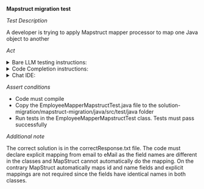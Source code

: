 **Mapstruct migration test**

*Test Description*

A developer is trying to apply Mapstruct mapper processor to map one Java object to another

*Act*

<details>
<summary>Bare LLM testing instructions:</summary>

- Open the prompt.txt file
- Copy a question located in the prompt.txt file to the chat window
- Submit the question
- Open the project solution-migration/mapstruct-migration/java
- Open the EmployeeMapperMapstruct interface
- Add the suggested method to the EmployeeMapperMapstruct interface
- Add all necessary imports

</details>

<details>
<summary>Code Completion instructions:</summary>

- Open the project solution-migration/mapstruct-migration/java in IDE
- Open the Employee class and scroll through the code
- Open the EmployeeDTO class and scroll through the code
- Open the EmployeeMapperMapstruct interface
- Press ENTER in the interface body
- Accept one from the suggestions using the TAB and ENTER keys
- Add all necessary imports

</details>

<details>
<summary>Chat IDE:</summary>

- Open the project solution-migration/mapstruct-migration/java in IDE
- Open the Employee class and scroll through the code
- Open the EmployeeDTO class and scroll through the code
- Open the EmployeeMapperMapstruct interface
- Type in the chat window:

> Declare method converting Employee object to EmployeeDTO object in the EmployeeMapperMapstruct interface using MapStruct library

- Add the suggested method to the EmployeeMapperMapstruct interface
- Add all necessary imports

</details>

*Assert conditions*

- Code must compile
- Copy the EmployeeMapperMapstructTest.java file to the solution-migration/mapstruct-migration/java/src/test/java folder
- Run tests in the EmployeeMapperMapstructTest class. Tests must pass successfully

*Additional note*

The correct solution is in the correctResponse.txt file. The code must declare explicit mapping from email to eMail as the field names are different in the classes and MapStruct cannot automatically do the mapping. On the contrary MapStruct automatically maps id and name fields and explicit mappings are not required since the fields have identical names in both classes.
